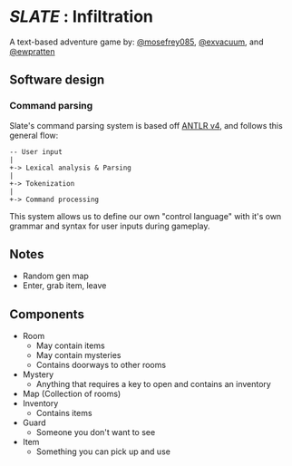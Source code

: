 # *SLATE* : Infiltration
A text-based adventure game by: [@mosefrey085](https://github.com/mosefrey085), [@exvacuum](https://github.com/exvacuum), and [@ewpratten](https://github.com/ewpratten)

## Software design

### Command parsing
Slate's command parsing system is based off [ANTLR v4](https://www.antlr.org/), and follows this general flow:
```
-- User input
|
+-> Lexical analysis & Parsing
|
+-> Tokenization
|
+-> Command processing
```

This system allows us to define our own "control language" with it's own grammar and syntax for user inputs during gameplay. 


## Notes
 - Random gen map
 - Enter, grab item, leave

## Components
 - Room
   - May contain items
   - May contain mysteries
   - Contains doorways to other rooms
 - Mystery
   - Anything that requires a key to open and contains an inventory
 - Map (Collection of rooms)
 - Inventory
   - Contains items
 - Guard
   - Someone you don't want to see
 - Item
   - Something you can pick up and use

